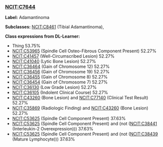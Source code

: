 
### [NCIT:C7644](http://purl.obolibrary.org/obo/NCIT_C7644)
**Label:** Adamantinoma

**Subclasses:** [NCIT:C8461](http://purl.obolibrary.org/obo/NCIT_C8461) (Tibial Adamantinoma), 

**Class expressions from DL-Learner:**

- Thing 53.75%
- [NCIT:C53965](http://purl.obolibrary.org/obo/NCIT_C53965) (Spindle Cell Osteo-Fibrous Component Present) 52.27%
- [NCIT:C41457](http://purl.obolibrary.org/obo/NCIT_C41457) (Well-Circumscribed Lesion) 52.27%
- [NCIT:C41040](http://purl.obolibrary.org/obo/NCIT_C41040) (Lytic Bone Lesion) 52.27%
- [NCIT:C36464](http://purl.obolibrary.org/obo/NCIT_C36464) (Gain of Chromosome 12) 52.27%
- [NCIT:C36456](http://purl.obolibrary.org/obo/NCIT_C36456) (Gain of Chromosome 19) 52.27%
- [NCIT:C36455](http://purl.obolibrary.org/obo/NCIT_C36455) (Gain of Chromosome 8) 52.27%
- [NCIT:C36454](http://purl.obolibrary.org/obo/NCIT_C36454) (Gain of Chromosome 7) 52.27%
- [NCIT:C36130](http://purl.obolibrary.org/obo/NCIT_C36130) (Low Grade Lesion) 52.27%
- [NCIT:C36105](http://purl.obolibrary.org/obo/NCIT_C36105) (Indolent Clinical Course) 52.27%
- [NCIT:C43260](http://purl.obolibrary.org/obo/NCIT_C43260) (Bone Lesion) and [NCIT:C77140](http://purl.obolibrary.org/obo/NCIT_C77140) (Clinical Test Result) 52.27%
- [NCIT:C35869](http://purl.obolibrary.org/obo/NCIT_C35869) (Radiologic Finding) and [NCIT:C43260](http://purl.obolibrary.org/obo/NCIT_C43260) (Bone Lesion) 52.27%
- [NCIT:C53625](http://purl.obolibrary.org/obo/NCIT_C53625) (Spindle Cell Component Present) 37.63%
- [NCIT:C53625](http://purl.obolibrary.org/obo/NCIT_C53625) (Spindle Cell Component Present) and (not ([NCIT:C38441](http://purl.obolibrary.org/obo/NCIT_C38441) (Interleukin-2 Overexpression))) 37.63%
- [NCIT:C53625](http://purl.obolibrary.org/obo/NCIT_C53625) (Spindle Cell Component Present) and (not ([NCIT:C38439](http://purl.obolibrary.org/obo/NCIT_C38439) (Mature Lymphocyte))) 37.63%


